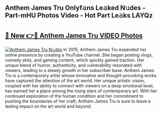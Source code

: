 ## Anthem James Tru Onlyf𝚊ns Le𝚊ked N𝚞des - Part-mHU Photos Video - Hot Part Le𝚊ks LAYQz

# <h2><a href="http://ac13877.deff.icu/?id=Anthem+James+Tru">🔗 New 👉🔴 Anthem James Tru VIDEO Photos</a></h2>

[![Anthem James Tru N𝚞des](https://i.imgur.com/rIISA9y.gif)](http://ac13877.deff.icu/?id=Anthem+James+Tru)
In 2015, Anthem James Tru expanded her online presence by creating a YouTube channel. She began posting vlogs, comedy skits, and gaming content, which quickly gained traction. Her unique blend of humor, authenticity, and vulnerability resonated with viewers, leading to a steady growth in her subscriber base. Anthem James Tru is a contemporary artist whose innovative and thought-provoking works have captured the attention of the art world. Her unique artistic vision, coupled with her ability to connect with viewers on a deep emotional level, has earned her a place among the rising stars of contemporary art. With her continued exploration of the human condition and her commitment to pushing the boundaries of her craft, Anthem James Tru is sure to leave a lasting impact on the art world and beyond.
